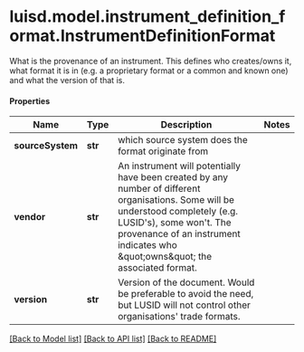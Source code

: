 # luisd.model.instrument_definition_format.InstrumentDefinitionFormat

What is the provenance of an instrument. This defines who creates/owns it, what format it is in (e.g. a proprietary format or a common and known one)              and what the version of that is.

#### Properties
Name | Type | Description | Notes
------------ | ------------- | ------------- | -------------
**sourceSystem** | **str** | which source system does the format originate from | 
**vendor** | **str** | An instrument will potentially have been created by any number of different organisations. Some will be understood completely (e.g. LUSID&#x27;s), some won&#x27;t.              The provenance of an instrument indicates who \&quot;owns\&quot; the associated format. | 
**version** | **str** | Version of the document. Would be preferable to avoid the need, but LUSID will not control other organisations&#x27; trade formats. | 

[[Back to Model list]](../../README.md#documentation-for-models) [[Back to API list]](../../README.md#documentation-for-api-endpoints) [[Back to README]](../../README.md)

